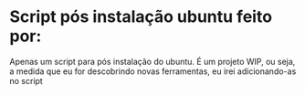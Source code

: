 # Script pós instalação ubuntu feito por:



Apenas um script para pós instalação do ubuntu. É um projeto WIP, ou seja, a medida que eu for descobrindo novas ferramentas, eu irei adicionando-as no script
